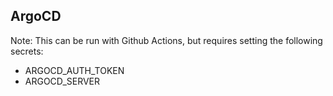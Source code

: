 ## ArgoCD

Note: This can be run with Github Actions, but requires setting the following secrets:
- ARGOCD_AUTH_TOKEN
- ARGOCD_SERVER